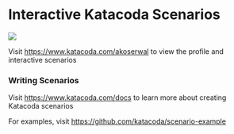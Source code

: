 # Interactive Katacoda Scenarios

[![](http://shields.katacoda.com/katacoda/akoserwal/count.svg)](https://www.katacoda.com/akoserwal "Get your profile on Katacoda.com")

Visit https://www.katacoda.com/akoserwal to view the profile and interactive scenarios

### Writing Scenarios
Visit https://www.katacoda.com/docs to learn more about creating Katacoda scenarios

For examples, visit https://github.com/katacoda/scenario-example
